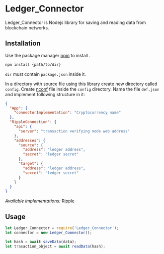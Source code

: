 # Ledger_Connector

Ledger_Connector is Nodejs library for saving and reading data from blockchain networks.

## Installation
   
Use the package manager [npm](https://www.npmjs.com/get-npm) to install .

```bash
npm install {path/to/dir}
```

`dir` must contain `package.json` inside it.

In a directory with source file using this library create new directory called `config`.
Create [nconf](https://www.npmjs.com/package/nconf) file inside the `config` directory.
Name the file `def.json` and implement following structure in it:

```json
{
  "App": {
    "connectorImplementation": "Cryptocurrency name"
  },
  "RippleConnection": {
    "api": {
      "server": "transaction verifying node web address"
    },
    "addresses": {
      "source": {
        "address": "ledger address",
        "secret": "ledger secret"
      },
      "target": {
        "address": "ledger address",
        "secret": "ledger secret"
      }
    }
  }
} 
```

_Available implementations:_ Ripple

## Usage



```javascript 1.8
let Ledger_Connector = require('Ledger_Connector');
let connector = new Ledger_Connector();

let hash = await saveData(data);
let trasaction_object = await readData(hash);
```
